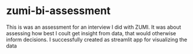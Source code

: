 # zumi-bi-assessment

This is was an assessment for an interview I did with ZUMI. It was about assessing how best I coult get insight from data, that would otherwise inform decisions. 
I successfully created as streamlit app for visualizing the data
